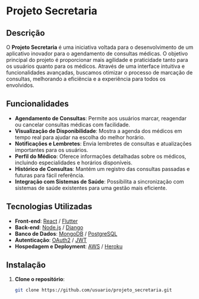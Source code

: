 # Projeto Secretaria

## Descrição

O **Projeto Secretaria** é uma iniciativa voltada para o desenvolvimento de um aplicativo inovador para o agendamento de consultas médicas. O objetivo principal do projeto é proporcionar mais agilidade e praticidade tanto para os usuários quanto para os médicos. Através de uma interface intuitiva e funcionalidades avançadas, buscamos otimizar o processo de marcação de consultas, melhorando a eficiência e a experiência para todos os envolvidos.

## Funcionalidades

- **Agendamento de Consultas**: Permite aos usuários marcar, reagendar ou cancelar consultas médicas com facilidade.
- **Visualização de Disponibilidade**: Mostra a agenda dos médicos em tempo real para ajudar na escolha do melhor horário.
- **Notificações e Lembretes**: Envia lembretes de consultas e atualizações importantes para os usuários.
- **Perfil do Médico**: Oferece informações detalhadas sobre os médicos, incluindo especialidades e horários disponíveis.
- **Histórico de Consultas**: Mantém um registro das consultas passadas e futuras para fácil referência.
- **Integração com Sistemas de Saúde**: Possibilita a sincronização com sistemas de saúde existentes para uma gestão mais eficiente.

## Tecnologias Utilizadas

- **Front-end**: [React](https://reactjs.org/) / [Flutter](https://flutter.dev/)
- **Back-end**: [Node.js](https://nodejs.org/) / [Django](https://www.djangoproject.com/)
- **Banco de Dados**: [MongoDB](https://www.mongodb.com/) / [PostgreSQL](https://www.postgresql.org/)
- **Autenticação**: [OAuth2](https://oauth.net/2/) / [JWT](https://jwt.io/)
- **Hospedagem e Deployment**: [AWS](https://aws.amazon.com/) / [Heroku](https://www.heroku.com/)

## Instalação

1. **Clone o repositório**:
   ```bash
   git clone https://github.com/usuario/projeto_secretaria.git

